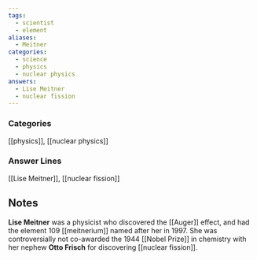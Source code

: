 ```yaml
---
tags:
  - scientist
  - element
aliases:
  - Meitner
categories:
  - science
  - physics
  - nuclear physics
answers:
  - Lise Meitner
  - nuclear fission
---
```

### Categories
[[physics]], [[nuclear physics]]
### Answer Lines
[[Lise Meitner]], [[nuclear fission]]
## Notes
**Lise Meitner** was a physicist who discovered the [[Auger]] effect, and had the element 109 [[meitnerium]] named after her in 1997. She was controversially not co-awarded the 1944 [[Nobel Prize]] in chemistry with her nephew **Otto Frisch** for discovering [[nuclear fission]].